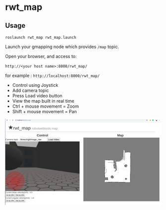 rwt_map
====================

Usage
-----
```
roslaunch rwt_map rwt_map.launch 
```
Launch your gmapping node which provides `/map` topic.

Open your browser, and access to:

`http://<your host name>:8000/rwt_map/`

for example : `http://localhost:8000/rwt_map/`

- Control using Joystick
- Add camera topic
- Press Load video button
- View the map built in real time
- Ctrl + mouse movement = Zoom
- Shift + mouse movement = Pan 

![rwt_map.png](images/rwt_map.png)

